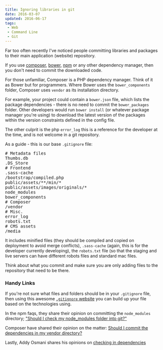 ```yaml
---
title: Ignoring libraries in git
date: 2016-03-07
updated: 2016-06-17
tags:
 - Web
 - Command Line
 - Git
---
```


<p>Far too often recently I've noticed people committing libraries and packages to their main application (website) repository.</p>

<p>If you use <a href="https://getcomposer.org/">composer</a>, <a href="http://bower.io/">bower</a>, <a href="https://npmjs.org/">npm</a> or any other dependency manager, then you don't need to commit the downloaded code. </p>



<div class="info">For those unfamiliar, Composer is a PHP dependency manager. Think of it as Bower but for programmers. Where Bower uses the <code>bower_components</code> folder, Composer uses <code>vendor</code> as its installation directory.</div>



<p>For example, your project could contain a <code>bower.json</code> file, which lists the package dependencies - there is no need to commit the <code>bower_packages</code> folder. Other developers would run <code>bower install</code> (or whatever package manager you're using) to download the latest version of the packages within the version constraints defined in the config file.</p>



<p>The other culprit is the php <code>error_log</code> this is a reference for the developer at the time, and is not welcome in a git repository.</p>



<p>As a guide - this is our base <code>.gitignore</code> file:</p>



<pre class="language-git"># Metadata files
Thumbs.db
.DS_Store
# Frontend
.sass-cache
/bootstrap/compiled.php
public/assets/**/min/*
public/assets/images/originals/*
node_modules
bower_components
# Composer
/vendor
# Misc.
error_log
robots.txt
# CMS assets
/media</pre>





<p>It includes minified files (they should be compiled and copied on deployment to avoid merge conflicts), <code>.sass-cache</code> (again, this is for the developer currently developing), the <code>robots.txt</code> file (so that the staging and live servers can have different robots files and standard mac files.</p>



<p>Think about what you commit and make sure you are only adding files to the repository that need to be there.</p>



<h3>Handy Links</h3>



<p>If you're not sure what files and folders should be in your <code>.gitignore</code> file, then using this awesome <a href="http://www.gitignore.io/"><code>.gitignore</code> website</a> you can build up your file based on the technologies using.</p>



<p>In the npm faqs, they share their opinion on committing  the <code>node_modules</code> directory; <a href="https://www.npmjs.org/doc/faq.html#Should-I-check-my-node_modules-folder-into-git">"Should I check my node_modules folder into git?"</a></p>



<p>Composer have shared their opinion on the matter: <a href="https://getcomposer.org/doc/faqs/should-i-commit-the-dependencies-in-my-vendor-directory.md">Should I commit the dependencies in my vendor directory?</a></p>



<p>Lastly, Addy Osmani shares his opinions on <a href="http://addyosmani.com/blog/checking-in-front-end-dependencies/">checking in dependencies</a></p>